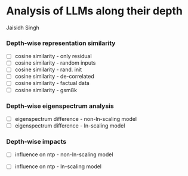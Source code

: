 # Analysis of LLMs along their depth
Jaisidh Singh

### Depth-wise representation similarity

- [ ] cosine similarity - only residual
- [ ] cosine similarity - random inputs
- [ ] cosine similarity - rand. init
- [ ] cosine similarity - de-correlated
- [ ] cosine similarity - factual data
- [ ] cosine similarity - gsm8k

### Depth-wise eigenspectrum analysis

- [ ] eigenspectrum difference - non-ln-scaling model
- [ ] eigenspectrum difference - ln-scaling model

### Depth-wise impacts

- [ ] influence on ntp - non-ln-scaling model
- [ ] influence on ntp - ln-scaling model

